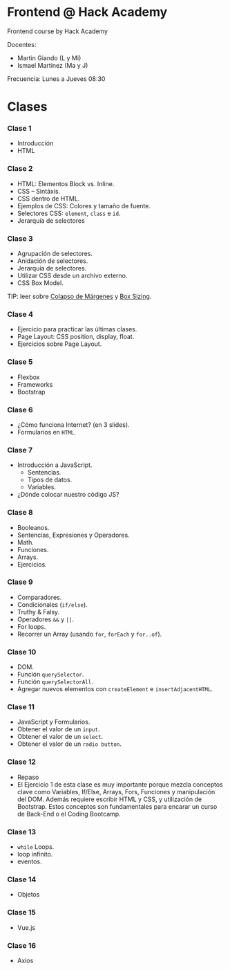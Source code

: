 # Frontend @ Hack Academy

Frontend course by Hack Academy

Docentes:

- Martin Giando (L y Mi)
- Ismael Martinez (Ma y J)

Frecuencia: Lunes a Jueves 08:30

# Clases

### Clase 1

- Introducción
- HTML

### Clase 2

- HTML: Elementos Block vs. Inline.
- CSS – Sintáxis.
- CSS dentro de HTML.
- Ejemplos de CSS: Colores y tamaño de fuente.
- Selectores CSS: `element`, `class` e `id`.
- Jerarquía de selectores

### Clase 3

- Agrupación de selectores.
- Anidación de selectores.
- Jerarquía de selectores.
- Utilizar CSS desde un archivo externo.
- CSS Box Model.

TIP: leer sobre [Colapso de Márgenes][2] y [Box Sizing][1].

### Clase 4

- Ejercicio para practicar las últimas clases.
- Page Layout: CSS position, display, float.
- Ejercicios sobre Page Layout.

### Clase 5

- Flexbox
- Frameworks
- Bootstrap

### Clase 6

- ¿Cómo funciona Internet? (en 3 slides).
- Formularios en `HTML`.

### Clase 7

- Introducción a JavaScript.
  - Sentencias.
  - Tipos de datos.
  - Variables.
- ¿Dónde colocar nuestro código JS?

### Clase 8

- Booleanos.
- Sentencias, Expresiones y Operadores.
- Math.
- Funciones.
- Arrays.
- Ejercicios.

### Clase 9

- Comparadores.
- Condicionales (`if/else`).
- Truthy & Falsy.
- Operadores `&&` y `||`.
- For loops.
- Recorrer un Array (usando `for`, `forEach` y `for..of`).

### Clase 10

- DOM.
- Función `querySelector`.
- Función `querySelectorAll`.
- Agregar nuevos elementos con `createElement` e `insertAdjacentHTML`.

### Clase 11

- JavaScript y Formularios.
- Obtener el valor de un `input`.
- Obtener el valor de un `select`.
- Obtener el valor de un `radio button`.

### Clase 12

- Repaso
- El Ejercicio 1 de esta clase es muy importante porque mezcla conceptos clave como Variables, If/Else, Arrays, Fors, Funciones y manipulación del DOM. Además requiere escribir HTML y CSS, y utilización de Bootstrap. Estos conceptos son fundamentales para encarar un curso de Back-End o el Coding Bootcamp.

### Clase 13

- `while` Loops.
- loop infinito.
- eventos.

### Clase 14

- Objetos

### Clase 15

- Vue.js

### Clase 16

- Axios

[1]: https://css-tricks.com/box-sizing/
[2]: https://css-tricks.com/what-you-should-know-about-collapsing-margins/
